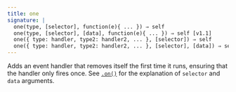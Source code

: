 ```yaml
---
title: one
signature: |
  one(type, [selector], function(e){ ... }) ⇒ self
  one(type, [selector], [data], function(e){ ... }) ⇒ self [v1.1]
  one({ type: handler, type2: handler2, ... }, [selector]) ⇒ self
  one({ type: handler, type2: handler2, ... }, [selector], [data]) ⇒ self [v1.1]
---
```


Adds an event handler that removes itself the first time it runs, ensuring that
the handler only fires once. See [`.on()`](#on) for the explanation of
`selector` and `data` arguments.
